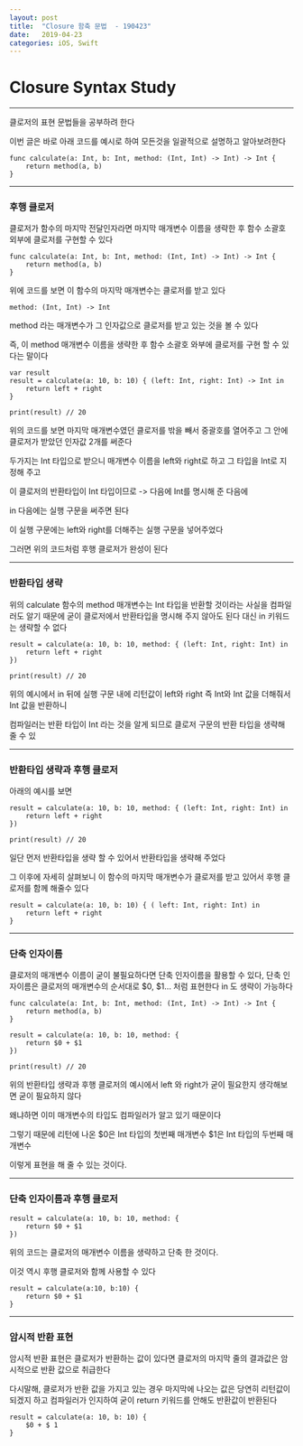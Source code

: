 ```yaml
---
layout: post
title:  "Closure 함축 문법  - 190423"
date:   2019-04-23
categories: iOS, Swift
---
```


# Closure Syntax Study

---

클로저의 표현 문법들을 공부하려 한다

이번 글은 바로 아래 코드를 예시로 하여 모든것을 일괄적으로 설명하고 알아보려한다

```
func calculate(a: Int, b: Int, method: (Int, Int) -> Int) -> Int {
    return method(a, b)
}
```

---

### 후행 클로저

클로저가 함수의 마지막 전달인자라면 마지막 매개변수 이름을 생략한 후 함수 소괄호 외부에 클로저를 구현할 수 있다

```
func calculate(a: Int, b: Int, method: (Int, Int) -> Int) -> Int {
    return method(a, b)
}
```

위에 코드를 보면 이 함수의 마지막 매개변수는 클로저를 받고 있다

```
method: (Int, Int) -> Int
```

method 라는 매개변수가 그 인자값으로 클로저를 받고 있는 것을 볼 수 있다

즉, 이 method 매개변수 이름을 생략한 후 함수 소괄호 와부에 클로저를 구현 할 수 있다는 말이다

```
var result
result = calculate(a: 10, b: 10) { (left: Int, right: Int) -> Int in
    return left + right
}

print(result) // 20
```

위의 코드를 보면 마지막 매개변수였던 클로저를 밖을 빼서 중괄호를 열어주고 그 안에 클로저가 받았던 인자값 2개를 써준다 

두가지는 Int 타입으로 받으니 매개변수 이름을 left와 right로 하고 그 타입을 Int로 지정해 주고

이 클로저의 반환타입이 Int 타입이므로 -> 다음에 Int를 명시해 준 다음에

in 다음에는 실행 구문을 써주면 된다

이 실행 구문에는 left와 right를 더해주는 실행 구문을 넣어주었다

그러면 위의 코드처럼 후행 클로저가 완성이 된다

---

### 반환타입 생략

위의 calculate 함수의 method 매개변수는 Int 타입을 반환할 것이라는 사실을 컴파일러도 알기 때문에 굳이 클로저에서 반환타입을 명시해 주지 않아도 된다 대신 in 키워드는 생략할 수 없다

```
result = calculate(a: 10, b: 10, method: { (left: Int, right: Int) in
    return left + right
})

print(result) // 20
```

위의 예시에서 in 뒤에 실행 구문 내에 리턴값이 left와 right 즉 Int와 Int 값을 더해줘서 Int 값을 반환하니 

컴파일러는 반환 타입이 Int 라는 것을 알게 되므로 클로저 구문의 반환 타입을 생략해 줄 수 있

---

### 반환타입 생략과 후행 클로저

아래의 예시를 보면

```
result = calculate(a: 10, b: 10, method: { (left: Int, right: Int) in
    return left + right
})

print(result) // 20
```

일단 먼저 반환타입을 생략 할 수 있어서 반환타입을 생략해 주었다

그 이후에 자세히 살펴보니 이 함수의 마지막 매개변수가 클로저를 받고 있어서 후행 클로저를 함께 해줄수 있다

```
result = calculate(a: 10, b: 10) { ( left: Int, right: Int) in
    return left + right
}
```

---

### 단축 인자이름

클로저의 매개변수 이름이 굳이 불필요하다면 단축 인자이름을 활용할 수 있다, 단축 인자이름은 클로저의 매개변수의 순서대로 $0, $1... 처럼 표현한다
in 도 생략이 가능하다

```
func calculate(a: Int, b: Int, method: (Int, Int) -> Int) -> Int {
    return method(a, b)
}
```

```
result = calculate(a: 10, b: 10, method: {
    return $0 + $1
})

print(result) // 20
```

위의 반환타입 생략과 후행 클로저의 예시에서 left 와 right가 굳이 필요한지 생각해보면 굳이 필요하지 않다

왜냐하면 이미 매개변수의 타입도 컴파일러가 알고 있기 때문이다

그렇기 때문에  리턴에 나온 $0은 Int 타입의 첫번째 매개변수 $1은 Int 타입의 두번째 매개변수

이렇게 표현을 해 줄 수 있는 것이다.

---

### 단축 인자이름과 후행 클로저

```
result = calculate(a: 10, b: 10, method: {
    return $0 + $1
})
```

위의 코드는 클로저의 매개변수 이름을 생략하고 단축 한 것이다.

이것 역시 후행 클로저와 함께 사용할 수 있다

```
result = calculate(a:10, b:10) {
    return $0 + $1
}
```

---

### 암시적 반환 표현

암시적 반환 표현은 클로저가 반환하는 값이 있다면 클로저의 마지막 줄의 결과값은 암시적으로 반환 값으로 취급한다

다시말해, 클로저가 반환 값을 가지고 있는 경우 마지막에 나오는 값은 당연히 리턴값이 되겠지 하고 컴파일러가 인지하여 굳이 return 키워드를 안해도 반환값이 반환된다

```
result = calculate(a: 10, b: 10) {
    $0 + $ 1
}
```




